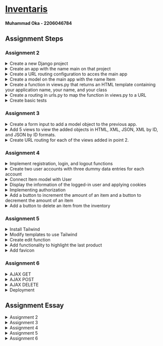 # [Inventaris](https://oka-inventaris.adaptable.app/)
#### Muhammad Oka - 2206046784

## Assignment Steps
### Assignment 2
<details>
<summary>Create a new Django project</summary>

1. Create new directory and initialize a virtual environment

    ```bash
    mkdir inventaris && cd inventaris
    python3 -m venv env
    ```
2. Activate the virtual environment

    ```bash
    source env/bin/activate
    ```

3. Create requirements.txt

    ```
    django
    gunicorn
    whitenoise
    psycopg2-binary
    requests
    urllib3
    ```

4. Install requirements

    ```bash
    pip install -r requirements.txt
    ```

5. Create new Django project
    
    ```bash
    django-admin startproject inventaris .
    ```

6. Set ```ALLOWED_HOST``` to any host in ```settings.py```

    ```python
    # inventaris/settings.py

    ALLOWED_HOSTS = ['*']
    ```
</details>

<details>
<summary>Create an app with the name main on that project</summary>

1. Create an app with the name ```main```

    ```bash
    python manage.py startapp main
    ```
2. Add ```main``` to ```INSTALLED_APPS``` in ```settings.py```

    ```python
    # inventaris/settings.py

    INSTALLED_APPS = [
        'main',
    ]
    ```

</details>

<details>
<summary>Create a URL routing configuration to acces the main app</summary>

1. Add URL routing to ```urls.py```

    ```python
    # inventaris/urls.py

    urlpatterns = [
        path('', include('main.urls')),
    ]

    ```
    
</details>

<details>
<summary>Create a model on the main app with the name Item</summary>

1. Create a model with name ```Item``` in ```models.py```

    ```python
    # main/views.py

    from django.db import models

    # Create your models here.
    class Item(models.Model):
        name = models.CharField(max_length=100)
        amount = models.IntegerField()
        description = models.TextField()
        category = models.CharField(max_length=100)
        price = models.IntegerField()
    ```
    
</details>

<details>
<summary>Create a function in views.py that returns an HTML template containing your application name, your name, and your class</summary>

1. Create the templates folder in ```main/```

    ```bash
    cd main
    mkdir templates
    ```
    
2. Create the HTML template file for the main app

    ```html
    <!-- main/templates/main.html -->
    <h1>Inventaris</h1>

    <h5>Name: </h5>
    <p>{{ name }}</p>
    <h5>Class: </h5>
    <p>{{ class }}</p>
    ```

3. Create the view function for the main app in ```views.py```

    ```python
    # main/views.py

    from django.shortcuts import render

    # Create your views here.
    def show_main(request):
        context = {
            'name': 'Muhammad Oka',
            'class': 'PBP KKI',
        }

        return render(request, 'main.html', context)
    ```

</details>

<details>
<summary>Create a routing in urls.py to map the function in views.py to a URL</summary>

1. Create the routing in ```urls.py```

    ```python
    # main/urls.py

    from django.urls import path
    from main.views import show_main

    app_name = 'main'
    urlpatterns = [
        path('', show_main, name='show_main'),
    ]
    ```
    
</details>

<details>
<summary>Create basic tests</summary>

1. Create new tests in ```tests.py```

    ```python
    # main/tests.py

    from django.test import TestCase, Client
    from django.http import HttpResponse

    # Create your tests here.
    class MainTest(TestCase):
        def test_main_exists(self):
            response: HttpResponse = Client().get('/')
            self.assertEquals(response.status_code, 200)
        
        def test_main_template_test(self):
            response: HttpResponse = Client().get('/')
            self.assertTemplateUsed(response, 'main.html')

        def test_main_information_test(self):
            response: HttpResponse = Client().get('/')
            self.assertContains(response, "Muhammad Oka")
            self.assertContains(response, "PBP KKI")
    ```
    
</details>

### Assignment 3
<details>
<summary>Create a form input to add a model object to the previous app.</summary>

1. Create ```forms.py``` in the main subdirectory

    ```python
    # main/forms.py

    from django.forms import ModelForm
    from main.models import Product

    class ProductForm(ModelForm):
        class Meta:
            model = Product
            fields = ['name', 'amount', 'description', 'category', 'price']
    ```
2. Create a base template

    ```html
    <!-- templates/base.html -->

    {% load static %}
    <!DOCTYPE html>
    <html lang="en">
        <head>
            <meta charset="UTF-8" />
            <meta
                name="viewport"
                content="width=device-width, initial-scale=1.0"
            />
            <link rel="preconnect" href="https://fonts.googleapis.com">
            <link rel="preconnect" href="https://fonts.gstatic.com" crossorigin>
            <link href="https://fonts.googleapis.com/css2?family=Roboto:wght@100;300;400;500;700;900&display=swap" rel="stylesheet">
            {% block meta %}
            {% endblock meta %}
        </head>

        <body style="display: flex; align-items: center; flex-direction: column; font-family: 'Roboto', sans-serif;">
            {% block content %}
            {% endblock content %}
        </body>
    </html>
    
    ```
3. Add root templates folder to ```settings.py```

    ```python
    # inventaris/settings.py

    # ...
    TEMPLATES = [
        {
            # ...
            'DIRS': [BASE_DIR / 'templates'],
            # ...
        },
    ]
    # ...
    ```

4. Create new template ```product_table.html```

    ```html
    <!-- main/templates/product_table.html -->
    
    {% block content %}
    <table style="text-align: center; border: 1px solid; border-collapse: collapse;">
        <tr>
            <th style="padding-top: 0.25em; padding-bottom: 0.25em; padding-left: 2em; padding-right: 2em; border: 1px solid; border-collapse: collapse;">Name</th>
            <th style="padding-top: 0.25em; padding-bottom: 0.25em; padding-left: 2em; padding-right: 2em; border: 1px solid; border-collapse: collapse;">Amount</th>
            <th style="padding-top: 0.25em; padding-bottom: 0.25em; padding-left: 2em; padding-right: 2em; border: 1px solid; border-collapse: collapse;">Description</th>
            <th style="padding-top: 0.25em; padding-bottom: 0.25em; padding-left: 2em; padding-right: 2em; border: 1px solid; border-collapse: collapse;">Category</th>
            <th style="padding-top: 0.25em; padding-bottom: 0.25em; padding-left: 2em; padding-right: 2em; border: 1px solid; border-collapse: collapse;">Price</th>
            <th style="padding-top: 0.25em; padding-bottom: 0.25em; padding-left: 2em; padding-right: 2em; border: 1px solid; border-collapse: collapse;">Date Added</th>
        </tr>

        {% comment %} Below is how to show the product data {% endcomment %}

        {% for product in products %}
            <tr>
                <td style="padding-top: 0.25em; padding-bottom: 0.25em; padding-left: 2em; padding-right: 2em; border: 1px solid; border-collapse: collapse;">{{product.name}}</td>
                <td style="padding-top: 0.25em; padding-bottom: 0.25em; padding-left: 2em; padding-right: 2em; border: 1px solid; border-collapse: collapse;">{{product.amount}}</td>
                <td style="padding-top: 0.25em; padding-bottom: 0.25em; padding-left: 2em; padding-right: 2em; border: 1px solid; border-collapse: collapse;">{{product.description}}</td>
                <td style="padding-top: 0.25em; padding-bottom: 0.25em; padding-left: 2em; padding-right: 2em; border: 1px solid; border-collapse: collapse;">{{product.category}}</td>
                <td style="padding-top: 0.25em; padding-bottom: 0.25em; padding-left: 2em; padding-right: 2em; border: 1px solid; border-collapse: collapse;">{{product.price}}</td>
                <td style="padding-top: 0.25em; padding-bottom: 0.25em; padding-left: 2em; padding-right: 2em; border: 1px solid; border-collapse: collapse;">{{product.date_added}}</td>
                <td style="padding-top: 0.25em; padding-bottom: 0.25em; padding-left: 1em; padding-right: 1em; border: 1px solid; border-collapse: collapse;">
                    <a href="/products/delete/{{product.id}}">
                        <button>X</button>
                    </a>
                </td>
            </tr>
        {% endfor %}
    </table>

    <h5>Total: {{product_count}} product{{plural}}</h5>
    {% endblock content %}
    ```

5. Update the ```main.html``` template
    ```html
    <!-- main/templates/main.html -->

    {% extends 'base.html' %}

    {% block content %}
    <h1 style="font-weight: 900; font-size: 3em;">INVENTARIS</h1>
    <div style="display: flex; gap: 1em;">
        <h3>Name: {{name}}</h3>
        <h3>Class: {{class}}</h3>
    </div>

    {% include 'product_table.html' %}

    <a href="{% url 'main:create_product' %}">
        <button>
            Add New Product
        </button>
    </a>
    {% endblock content %}
    
    ```

6. Create a new template ```create_product.html``` and make the form to POST data

    ```html
    <!-- main/templates/create_product.html -->

    {% extends 'base.html' %}

    {% block content %}
    <h1>Add New Product</h1>

    <form method="POST">
        {% csrf_token %}
        <table>
            {{ form.as_table }}
            <tr>
                <td></td>
                <td>
                    <input type="submit" value="Add Product"/>
                </td>
            </tr>
        </table>
    </form>
    {% endblock content %}
    ```

7. Create the view to create product

    ```python
    # main/views.py

    # ...
    def create_product(request):
        form = ProductForm(request.POST or None)

        if form.is_valid() and request.method == 'POST':
            form.save()
            return HttpResponseRedirect(reverse('main:show_main'))
        
        context = {'form': form}
        return render(request, 'create_product.html', context)
    # ...
    ```
    
8. Create the url routing to create product

    ```py
    # main/urls.py

    # ...
    urlpatterns = [
        # ...
        path('products/create/', create_product, name='create_product'),
        # ...
    ]
    # ...
    ```

</details>

<details>
<summary>Add 5 views to view the added objects in HTML, XML, JSON, XML by ID, and JSON by ID formats.</summary>

1. Create new template ```show_products.html``` to show the products in HTML.

    ```html
    <!-- main/templates/show_products.html -->
    
    {% extends 'base.html' %}

    {% block content %}
    <h1>Products List</h1>

    {% include 'product_table.html' %}
    {% endblock content %}
    ```

2. Add new views to ```views.py```

    ```python
    # main/views.py

    # ...
    def delete_product(request, id):
        try:
            product = Product.objects.get(pk=id)
            product.delete()
            return HttpResponseRedirect(reverse('main:show_main'))
        except Product.DoesNotExist:
            return HttpResponse(status=204)

    def show_products(request):
        products = Product.objects.all()
        product_count = products.count()

        context = {
            'products': products,
            'product_count': product_count,
            'plural': 's' if product_count != 1 else '',
        }

        return render(request, 'show_products.html', context)

    def show_xml(request):
        products = Product.objects.all()
        data = serializers.serialize('xml', products)

        return HttpResponse(data, content_type='application/xml')

    def show_json(request):
        products = Product.objects.all()
        data = serializers.serialize('json', products)

        return HttpResponse(data, content_type='application/json')

    def show_xml_by_id(request, id):
        product = Product.objects.filter(pk=id)
        data = serializers.serialize('xml', product)

        return HttpResponse(data, content_type='application/xml')

    def show_json_by_id(request, id):
        product = Product.objects.filter(pk=id)
        data = serializers.serialize('json', product)

        return HttpResponse(data, content_type='application/json')
    ```
    
</details>

<details>
<summary>Create URL routing for each of the views added in point 2.</summary>

1. Add new routings to ```urls.py```

    ```python
    # main/urls.py

    # ...
    urlpatterns = [
        path('', show_main, name='show_main'),
        path('products/', show_products, name='show_products'),
        path('products/create/', create_product, name='create_product'),
        path('products/delete/<int:id>/', delete_product, name='delete_product'),
        path('products/xml/', show_xml, name='show_xml'),
        path('products/xml/<int:id>/', show_xml_by_id, name='show_xml_by_id'),
        path('products/json/', show_json, name='show_json'),
        path('products/json/<int:id>/', show_json_by_id, name='show_json_by_id'),
    ]
    ```

</details>

### Assignment 4

<details>

<summary>Implement registration, login, and logout functions</summary>

1. Create the ```register.html``` template

    ```html
    <!-- main/templates/register.html -->

    {% extends 'base.html' %}

    {% block meta %}
        <title>Register</title>
    {% endblock meta %}

    {% block content %}  
    <h1>Register</h1>  

        <form method="POST" >  
            {% csrf_token %}  
            <table>  
                {{ form.as_table }}  
                <tr>  
                    <td></td>
                    <td><input type="submit" name="submit" value="Daftar"/></td>  
                </tr>  
            </table>  
        </form>

    {% if messages %}  
        <ul>   
            {% for message in messages %}  
                <li>{{ message }}</li>  
                {% endfor %}  
        </ul>   
    {% endif %}
    {% endblock content %}
    ```
2. Add new view for the register form

    ```py
    # main/views.py

    # ...
    def register(request):
        form = UserCreationForm()

        if request.method == "POST":
            form = UserCreationForm(request.POST)
            if form.is_valid():
                form.save()
                messages.success(request, 'Your account has been successfully created!')
                return redirect('main:login')
        context = {'form':form}
        return render(request, 'register.html', context)
    # ...
    ```

3. Create the ```login.html``` template

    ```html
    <!-- main/templates/login.html -->

    {% extends 'base.html' %}

    {% block meta %}
        <title>Login</title>
    {% endblock meta %}

    {% block content %}

    <h1 style="font-weight: 900; font-size: 3em;">INVENTARIS</h1>

    <form method="POST" action="">
        {% csrf_token %}
        <table>
            <tr>
                <td>Username: </td>
                <td><input type="text" name="username" placeholder="Username" class="form-control"></td>
            </tr>
                    
            <tr>
                <td>Password: </td>
                <td><input type="password" name="password" placeholder="Password" class="form-control"></td>
            </tr>

            <tr>
                <td></td>
                <td><input class="btn login_btn" type="submit" value="Login"></td>
            </tr>
        </table>
    </form>

    {% if messages %}
        <ul>
            {% for message in messages %}
                <li>{{ message }}</li>
            {% endfor %}
        </ul>
    {% endif %}     
        
    Don't have an account yet? <a href="{% url 'main:register' %}">Register Now</a>

    {% endblock content %}
    ```
4. Create a new view for the login form

    ```py
    # main/views.py

    # ...
    def login_user(request):
        if request.method == 'POST':
            username = request.POST.get('username')
            password = request.POST.get('password')
            user = authenticate(request, username=username, password=password)
            if user is not None:
                login(request, user)
                response = HttpResponseRedirect(reverse("main:show_main")) 
                response.set_cookie('last_login', str(datetime.datetime.now()))
                return response
            else:
                messages.info(request, 'Sorry, incorrect username or password. Please try again.')
        context = {}
        return render(request, 'login.html', context)
    # ...
    ```

5. Create the view to handle logging out

    ```py
    # main/views.py

    # ...
    def logout_user(request):
        logout(request)
        response = HttpResponseRedirect(reverse('main:login'))
        response.delete_cookie('last_login')
        return response
    # ...
    ```

6. Route the created views

    ```py
    # main/urls.py

    urlpatterns = [
        # ...
        path('register/', register, name='register'),
        path('login/', login_user, name='login'),
        path('logout/', logout_user, name='logout'),
        # ...
    ]
    ```

</details>

<details>

<summary>Create two user accounts with three dummy data entries for each account</summary>

### First user

![User1](https://cdn.discordapp.com/attachments/1057322303731548192/1156282140854603807/image.png?ex=65146729&is=651315a9&hm=11e75d2890d91dea2dca596b92351094b036b9db12d49fd932dfcb3d4e6f5782&)

### Second user

![User2](https://cdn.discordapp.com/attachments/1057322303731548192/1156282688626503690/image.png?ex=651467ab&is=6513162b&hm=f7913c63808a2791df28f49725ef2f0d85a3e24cf3b948a69f2083c0b5c71c83&)

</details>

<details>

<summary>Connect Item model with User</summary>

1. Add user field to model

    ```py
    # main/models.py

    class Product(models.Model):
        user = models.ForeignKey(User, on_delete=models.CASCADE)
        # ...
    ```
2. Modify the ```create_product``` view to add the user to the product entity

    ```py
    # main/views.py

    # ...
    def create_product(request):
        form = ProductForm(request.POST or None)

        if form.is_valid() and request.method == 'POST':
            product = form.save(commit=False)
            product.user = request.user
            product.save()
            return HttpResponseRedirect(reverse('main:show_main'))
        
        context = {'form': form}
        return render(request, 'create_product.html', context)
    # ...
    ```
3. Change the context of the ```show_main``` view to display the username

    ```py
    context = {
        'name': request.user.username,
        # ...
    }
    ```

</details>

<details>

<summary>Display the information of the logged-in user and applying cookies</summary>

1. Add a ```last_login``` cookie when user logs in

    ```py
    # main/views.py

    # ...
    def login_user(request):
        if request.method == 'POST':
            # ...
            if user is not None:
                login(request, user)
                response = HttpResponseRedirect(reverse("main:show_main")) 
                response.set_cookie('last_login', str(datetime.datetime.now()))
            # ...
    # ...
    ```

2. Add the ```last_login``` cookie to the ```show_main``` context

    ```py
    # main/views.py

    # ...
    context = {
        # ...
        'last_login': request.COOKIES['last_login'],
        # ...
    }
    # ...
    ```

3. Add the ```last_login``` to the HTML template

    ```html
    <!-- main/templates/main.html -->
    
    <!-- ... -->
    <h5>Last login session: {{ last_login }}</h5>
    <!-- ... -->
    ```

</details>

<details>

<summary>Implementing authorization</summary>

1. Add ```@login_required(login_url='/login')``` to views that needs a login

    ```py
    # main/views.py

    @login_required(login_url='/login')
        def show_main(request):

    @login_required(login_url='/login')
        def create_product(request):

    @login_required(login_url='/login')
        def delete_product(request, id):

    @login_required(login_url='/login')
        def show_products(request):

    @login_required(login_url='/login')
        def show_xml(request):

    @login_required(login_url='/login')
        def show_json(request):
    
    @login_required(login_url='/login')
        def show_xml_by_id(request, id):
    
    @login_required(login_url='/login')
        def show_json_by_id(request, id):
    
    ```

2. Add checks to make sure user is modifying and showing their own products

    ```py
    @login_required(login_url='/login')
    def delete_product(request, id):
        try:
            product = Product.objects.get(pk=id)
            if product.user.id != request.user.id:
                return HttpResponse(status=403)
            # ...
        # ...
    
    @login_required(login_url='/login')
    def show_products(request):
        products = Product.objects.filter(user=request.user)
        # ...
    
    @login_required(login_url='/login')
    def show_xml(request):
        products = Product.objects.filter(user=request.user)
        # ...
    
    @login_required(login_url='/login')
    def show_json(request):
        products = Product.objects.filter(user=request.user)
        # ...
    
    @login_required(login_url='/login')
    def show_xml_by_id(request, id):
        product = Product.objects.filter(pk=id)
        if product.first().user.id != request.user.id:
            return HttpResponse(status=403)
        # ...
    
    @login_required(login_url='/login')
    def show_json_by_id(request, id):
        product = Product.objects.filter(pk=id)
        if product.first().user.id != request.user.id:
                return HttpResponse(status=403)
        # ...
    ```

</details>

<details>

<summary>Add a button to increment the amount of an item and a button to decrement the amount of an item</summary>

1. Create the views to increment and decrement the amount of an item

    ```py
    # main/views.py

    # ...
    @login_required(login_url='/login')
    def increment_amount(request, id):
        product = Product.objects.get(pk=id)
        if request.user.id == product.user.id:
            product.amount += 1
            product.save()
            return HttpResponseRedirect(reverse('main:show_main'))
        else:
            return HttpResponse(status=403)

    @login_required(login_url='/login')
    def decrement_amount(request, id):
        product = Product.objects.get(pk=id)
        if request.user.id == product.user.id:
            if product.amount != 1:
                product.amount -= 1
                product.save()
            else:
                product.delete()
            return HttpResponseRedirect(reverse('main:show_main'))
        else:
            return HttpResponse(status=403)
    ```

2. Add the buttons to the HTML template

    ```html
    <!-- main/templates/product_table.html -->

    <!-- ... -->
    <td style="padding-top: 0.25em; padding-bottom: 0.25em; padding-left: 2em; padding-right: 2em; border: 1px solid; border-collapse: collapse;">
        <div style="display: flex; justify-content: center; gap: 10px;">
            <form method="post" action="/products/decrement/{{product.id}}/">
                {% csrf_token %}
                <button>-</button>
            </form>
            {{product.amount}}
            <form method="post" action="/products/increment/{{product.id}}/">
                {% csrf_token %}
                <button>+</button>
            </form>
        </div>
    </td>
    <!-- ... -->
    ```

3. Route the create views

    ```py
    # main/urls.py

    urlpatterns = [
        # ...
        path('products/increment/<int:id>/', increment_amount, name='increment_amount'),
        path('products/decrement/<int:id>/', decrement_amount, name='decrement_amount'),
        # ...
    ]
    
    ```

</details>

<details>

<summary>Add a button to delete an item from the inventory</summary>

1. Create the view to delete an item

    ```py
    # main/views.py
    
    # ...
    @login_required(login_url='/login')
    def delete_product(request, id):
        try:
            product = Product.objects.get(pk=id)
            if product.user.id != request.user.id:
                return HttpResponse(status=403)
            product.delete()
            return HttpResponseRedirect(reverse('main:show_main'))
        except Product.DoesNotExist:
            return HttpResponse(status=204)
    # ...
    ```

2. Add the delete button in the HTML template

    ```html
    <!-- main/templates/product_table.html -->
    <!-- ... -->
    <td style="padding-top: 0.25em; padding-bottom: 0.25em; padding-left: 1em; padding-right: 1em; border: 1px solid; border-collapse: collapse;">
        <form method="post" action="/products/delete/{{product.id}}/">
            {% csrf_token %}
            <button>X</button>
        </form>
    </td>
    <!-- ... -->
    ```

3. Route the created view

    ```py
    # main/urls.py

    urlpatterns = [
        # ...
        path('products/delete/<int:id>/', delete_product, name='delete_product'),
        # ...
    ]
    
    ```

</details>

### Assignment 5

<details>

<summary>Install Tailwind</summary>

1. Install django-tailwind package

    ```bash
    pip install django-tailwind
    ```

2. Add tailwind to INSTALLED_APPS

    ```py
    # inventaris/settings.py

    INSTALLED_APPS = [
        # ...
        'tailwind',
    ]
    ```

3. Initialize tailwind app

    ```bash
    python manage.py tailwind init
    ```

4. Add the created app to INSTALLED_APPS

    ```py
    # inventaris/settings.py

    INSTALLED_APPS = [
        # ...
        'tailwind',
        'theme',
    ]
    ```

5. Add new variables for tailwind in settings.py

    ```py
    # inventaris/settings.py

    TAILWIND_APP_NAME = 'theme'
    INTERNAL_IPS = [
        "127.0.0.1",
    ]
    
    ```

7. Install tailwind

    ```bash
    python manage.py tailwind install
    ```

8. Add tailwind to the base template

    ```html
    <!-- templates/base.html -->

    {% load static %}
    {% load static tailwind_tags %}
    <html>
        <head>
            <!-- ... -->
            {% tailwind_css %}
            <!-- ... -->
        </head>
        <!-- ... -->
    </html>

    ```

9. Start tailwind

    ```bash
    python manage.py tailwind start
    ```

</details>

<details>

<summary>Modify templates to use Tailwind</summary>

1. Create a new navbar

    ```html
    <!-- main/templates/navbar.html -->

    {% block content %}
    <div class="flex justify-between px-8 py-4 bg-cyan-500 rounded-b-[2rem]">
        <div class="flex items-center gap-4">
            <a href="/" class="text-4xl font-black">INVENTARIS</a>
            <a href="{% url 'main:create_product' %}" class="text-4xl hover:text-green-400 transition-colors">
                <svg xmlns="http://www.w3.org/2000/svg" width="30" height="30" fill="currentColor" class="bi bi-plus-circle" viewBox="0 0 16 16">
                    <path d="M8 15A7 7 0 1 1 8 1a7 7 0 0 1 0 14zm0 1A8 8 0 1 0 8 0a8 8 0 0 0 0 16z"/>
                    <path d="M8 4a.5.5 0 0 1 .5.5v3h3a.5.5 0 0 1 0 1h-3v3a.5.5 0 0 1-1 0v-3h-3a.5.5 0 0 1 0-1h3v-3A.5.5 0 0 1 8 4z"/>
                </svg>
            </a>
        </div>
        <div class="flex flex-col items-end text-right">
            <p class="text-2xl leading-snug">Welcome, <span class="font-bold">{{ user.username }}</span> (PBP KKI)</p>
            <p class="text-lg leading-snug">Last login: {{ last_login }}</p>
            <a href="{% url 'main:logout' %}" class=" hover:text-red-500 hover:font-semibold transition-all w-max leading-snug">Logout</a>
        </div>
    </div>
    {% endblock %}
    ```

2. Modify product_table template

    ```html
    <!-- main/templates/product_table.html -->
    
    {% block content %}
    <div class="flex flex-col justify-center items-center gap-6">
        <table>
            <tr class="bg-neutral-500 text-center">
                <th class="px-12 py-2 rounded-tl-xl">Name</th>
                <th class="px-12 py-2">Amount</th>
                <th class="px-12 py-2">Description</th>
                <th class="px-12 py-2">Category</th>
                <th class="px-12 py-2">Price</th>
                <th class="px-12 py-2">Date Added</th>
                <th class="rounded-tr-xl"></th>
            </tr>
            {% for product in products %}
            <tr class="{% if product == last_product %} bg-cyan-700 {% else %} bg-neutral-700 {% endif %} text-white text-center">
                <td class="px-12 py-2 {% if product == last_product %} rounded-bl-xl {% endif %}">{{product.name}}</td>
                <td class="px-12 py-2">
                    <div class="flex justify-center items-center gap-4">
                        <form method="post" action="/products/decrement/{{product.id}}/">
                            {% csrf_token %}
                            <button class="p-[2px] text-lg hover:text-green-400 transition-colors">-</button>
                        </form>
                        {{product.amount}}
                        <form method="post" action="/products/increment/{{product.id}}/">
                            {% csrf_token %}
                            <button class="p-[2px] text-lg hover:text-green-400 transition-colors">+</button>
                        </form>
                    </div>
                </td>
                <td class="px-12 py-2">{{product.description}}</td>
                <td class="px-12 py-2">{{product.category}}</td>
                <td class="px-12 py-2">{{product.price}}</td>
                <td class="px-12 py-2">{{product.date_added}}</td>
                <td class="px-12 py-2 {% if product == last_product %} rounded-br-xl {% endif %}">
                    <div class="flex gap-2">
                        <form method="post" action="/products/edit/{{product.id}}/" class="flex justify-center items-center">
                            {% csrf_token %}
                            <button class="hover:text-green-400 transition-colors">
                                <svg xmlns="http://www.w3.org/2000/svg" width="18" height="18" fill="currentColor" class="bi bi-pencil-square" viewBox="0 0 16 16">
                                    <path d="M15.502 1.94a.5.5 0 0 1 0 .706L14.459 3.69l-2-2L13.502.646a.5.5 0 0 1 .707 0l1.293 1.293zm-1.75 2.456-2-2L4.939 9.21a.5.5 0 0 0-.121.196l-.805 2.414a.25.25 0 0 0 .316.316l2.414-.805a.5.5 0 0 0 .196-.12l6.813-6.814z"/>
                                    <path fill-rule="evenodd" d="M1 13.5A1.5 1.5 0 0 0 2.5 15h11a1.5 1.5 0 0 0 1.5-1.5v-6a.5.5 0 0 0-1 0v6a.5.5 0 0 1-.5.5h-11a.5.5 0 0 1-.5-.5v-11a.5.5 0 0 1 .5-.5H9a.5.5 0 0 0 0-1H2.5A1.5 1.5 0 0 0 1 2.5v11z"/>
                                </svg>
                            </button>
                        </form>
                        <form method="post" action="/products/delete/{{product.id}}/" class="flex justify-center items-center">
                            {% csrf_token %}
                            <button class="hover:text-red-500 transition-colors">
                                <svg xmlns="http://www.w3.org/2000/svg" width="18" height="18" fill="currentColor" class="bi bi-trash3-fill" viewBox="0 0 16 16">
                                    <path d="M11 1.5v1h3.5a.5.5 0 0 1 0 1h-.538l-.853 10.66A2 2 0 0 1 11.115 16h-6.23a2 2 0 0 1-1.994-1.84L2.038 3.5H1.5a.5.5 0 0 1 0-1H5v-1A1.5 1.5 0 0 1 6.5 0h3A1.5 1.5 0 0 1 11 1.5Zm-5 0v1h4v-1a.5.5 0 0 0-.5-.5h-3a.5.5 0 0 0-.5.5ZM4.5 5.029l.5 8.5a.5.5 0 1 0 .998-.06l-.5-8.5a.5.5 0 1 0-.998.06Zm6.53-.528a.5.5 0 0 0-.528.47l-.5 8.5a.5.5 0 0 0 .998.058l.5-8.5a.5.5 0 0 0-.47-.528ZM8 4.5a.5.5 0 0 0-.5.5v8.5a.5.5 0 0 0 1 0V5a.5.5 0 0 0-.5-.5Z"/>
                                </svg>
                            </button>
                        </form>
                    </div>
                </td>
            </tr>
            {% endfor %}
        </table>
        <p>Total products: {{product_count}} product{{plural}}</p>
    </div>
    {% endblock content %}
    ```

3. Modify the login template

    ```html
    <!-- main/templates/login.html -->
    
    {% extends 'base.html' %}

    {% block content %}
    <div class="h-screen grid grid-cols-2 justify-center items-center">
        <div class="min-h-screen flex justify-end items-center p-8 bg-cyan-500 rounded-r-[2rem]">
            <h1 class="font-black text-white text-5xl">INVENTARIS</h1>
        </div>
        <div class="min-h-screen flex justify-center items-start flex-col p-8 gap-8">
            <form method="POST" action="/login/">
                {% csrf_token %}
                <div class="flex flex-col gap-4 items-center">
                    <div class="grid grid-row-2 gap-4">
                        <div class="flex justify-center items-center gap-4">
                            <label for="username" class="text-xl">Username:</label>
                            <input type="text" name="username" placeholder="Username" required class="form-control text-black appearance-none outline-none border-none rounded focus:shadow-none focus:border-none focus:ring-0 hover:outline-cyan-500 hover:outline-2 focus:outline-cyan-500 focus:outline-2 transition-[outline]">
                        </div>
                        <div class="flex justify-center items-center gap-4">
                            <label for="password" class="text-xl">Password:</label>
                            <input type="password" name="password" placeholder="Password" required class="form-control text-black appearance-none outline-none border-none rounded focus:shadow-none focus:border-none focus:ring-0 hover:outline-cyan-500 hover:outline-2 focus:outline-cyan-500 focus:outline-2 transition-[outline]">
                        </div>
                    </div>
                    <input class="border-2 border-cyan-500 bg-cyan-800 hover:bg-cyan-500 text-white px-3 py-1 rounded hover:cursor-pointer transition-colors" type="submit" value="Login">
                </div>
            </form>
        
            {% if messages %}
                <ul>
                    {% for message in messages %}
                        {% if message.tags == 'success' %}
                            <li class="text-green-500 font-semibold text-lg">{{ message }}</li>
                        {% else %}
                            <li class="text-red-500 font-semibold text-lg">{{ message }}</li>
                        {% endif %}
                    {% endfor %}
                </ul>
            {% endif %}     
                
            <p class="text-lg">Don't have an account yet? <a href="{% url 'main:register' %}" class="hover:text-cyan-500 transition-colors">Register Now</a></p>
        </div>
    </div>
    {% endblock content %}
    ```

4. Modify the register template

    ```html
    <!-- main/templates/register.html -->
    
    {% extends 'base.html' %}

    {% block content %}  
    <div class="h-screen grid grid-cols-2 justify-center items-center">
        <div class="min-h-screen flex justify-end items-center p-8 gap-4 bg-cyan-500 rounded-r-[2rem]">
            <a href="/">
                <svg xmlns="http://www.w3.org/2000/svg" width="38" height="38" fill="currentColor" class="bi bi-chevron-left" viewBox="0 0 16 16">
                    <path fill-rule="evenodd" d="M11.354 1.646a.5.5 0 0 1 0 .708L5.707 8l5.647 5.646a.5.5 0 0 1-.708.708l-6-6a.5.5 0 0 1 0-.708l6-6a.5.5 0 0 1 .708 0z"/>
                </svg>
            </a>
            <h1 class="font-black text-white text-5xl">INVENTARIS</h1>
        </div>
        <div class="min-h-screen flex justify-center items-start flex-col p-8 gap-8">
            <p class="text-2xl font-semibold">Register New User</p>
            <form method="POST" action="/register/">
                {% csrf_token %}
                <div class="flex flex-col gap-4">
                    <div class="grid grid-row-2 gap-4">
                        <div class="flex justify-between items-center gap-4">
                            <label for="username" class="text-xl">Username:</label>
                            <input type="text" name="username" placeholder="Username" maxlength="150" autocapitalize="none" required class="form-control text-black appearance-none outline-none border-none rounded focus:shadow-none focus:border-none focus:ring-0 hover:outline-cyan-500 hover:outline-2 focus:outline-cyan-500 focus:outline-2 transition-[outline]">
                        </div>
                        <div class="flex justify-between items-center gap-4">
                            <label for="password" class="text-xl">Password:</label>
                            <input type="password" name="password1" placeholder="Password" required class="form-control text-black appearance-none outline-none border-none rounded focus:shadow-none focus:border-none focus:ring-0 hover:outline-cyan-500 hover:outline-2 focus:outline-cyan-500 focus:outline-2 transition-[outline]">
                        </div>
                        <div class="flex justify-between items-center gap-4">
                            <label for="password" class="text-xl">Password Confirmation:</label>
                            <input type="password" name="password2" placeholder="Password Confirmation" required class="form-control text-black appearance-none outline-none border-none rounded focus:shadow-none focus:border-none focus:ring-0 hover:outline-cyan-500 hover:outline-2 focus:outline-cyan-500 focus:outline-2 transition-[outline]">
                        </div>
                    </div>
                    <input class="border-2 border-cyan-500 bg-cyan-800 hover:bg-cyan-500 text-white px-3 py-1 rounded hover:cursor-pointer transition-colors" type="submit" value="Register">
                </div>
            </form>
        
            {% if messages %}
                <ul>
                    {% for message in messages %}
                        <li class="text-red-500 font-semibold text-lg">{{ message }}</li>
                    {% endfor %}
                </ul>
            {% endif %}     
            {% if form.errors.username %}
                <ul>
                    <li class="text-red-500 font-semibold text-lg">{{ form.errors.username }}</li>
                </ul>
            {% endif %}        
            {% if form.errors.password1 %}
                <ul>
                    <li class="text-red-500 font-semibold text-lg">{{ form.errors.password1 }}</li>
                </ul>
            {% endif %}        
            {% if form.errors.password2 %}
                <ul>
                    <li class="text-red-500 font-semibold text-lg">{{ form.errors.password2 }}</li>
                </ul>
            {% endif %}        
        </div>
    </div>
    {% endblock content %}
    ```

5. Modify the create_product template

    ```html
    <!-- main/templates/create_product.html -->
    
    {% extends 'base.html' %} 

    {% block content %}
    {% include 'navbar.html' %}
    <div class="flex flex-col justify-center items-center gap-8 p-8">
        <h1 class="text-2xl font-semibold">Create New Product</h1>
        <form method="POST" class="w-max flex flex-col gap-8">
            {% csrf_token %}
            <div class="grid grid-cols-4 gap-4 items-center">
                <label for="id_name" class="col-span-1">Name:</label>
                <input type="text" name="name" maxlength="100" required id="id_name" class="form-control text-black appearance-none outline-none border-none rounded focus:shadow-none focus:border-none focus:ring-0 hover:outline-cyan-500 hover:outline-2 focus:outline-cyan-500 focus:outline-2 transition-[outline] col-span-3">
                <label for="id_amount" class="col-span-1">Amount:</label>
                <input type="text" name="amount" required id="id_amount" class="form-control text-black appearance-none outline-none border-none rounded focus:shadow-none focus:border-none focus:ring-0 hover:outline-cyan-500 hover:outline-2 focus:outline-cyan-500 focus:outline-2 transition-[outline] col-span-3">
                <label for="id_description" class="col-span-1">Description:</label>
                <textarea name="description" cols="40" rows="10" required id="id_description" class="form-control text-black appearance-none outline-none border-none rounded focus:shadow-none focus:border-none focus:ring-0 hover:outline-cyan-500 hover:outline-2 focus:outline-cyan-500 focus:outline-2 transition-[outline] col-span-3"></textarea>
                <label for="id_category" class="col-span-1">Category:</label>
                <input type="text" name="category" maxlength="100" required id="id_category" class="form-control text-black appearance-none outline-none border-none rounded focus:shadow-none focus:border-none focus:ring-0 hover:outline-cyan-500 hover:outline-2 focus:outline-cyan-500 focus:outline-2 transition-[outline] col-span-3">
                <label for="id_price" class="col-span-1">Price:</label>
                <input type="text" name="price" required id="id_price" class="form-control text-black appearance-none outline-none border-none rounded focus:shadow-none focus:border-none focus:ring-0 hover:outline-cyan-500 hover:outline-2 focus:outline-cyan-500 focus:outline-2 transition-[outline] col-span-3">
            </div>
            <input class="border-2 border-cyan-500 bg-cyan-800 hover:bg-cyan-500 text-white px-3 py-1 rounded hover:cursor-pointer transition-colors" type="submit" value="Create">
        </form>
    </div>
    {% endblock content %}
    ```

6. Add the navbar to the main template

    ```html
    <!-- main/templates/main.html -->
    
    {% extends 'base.html' %}

    {% block content %}
    {% include 'navbar.html' %}
    <div class="flex justify-center p-8">
        {% include 'product_table.html' %}
    </div>
    {% endblock content %}
    ```

</details>

<details>

<summary>Create edit function</summary>

1. Create the view to edit products

    ```py
    # main/views.py

    # ...
    @login_required(login_url='/login')
    def edit_product(request, id):
        # Get product by ID
        product = Product.objects.get(pk=id)
        if request.user.id == product.user.id:
            # Set product as instance of form
            form = ProductForm(request.POST or None, instance=product)

            if form.is_valid() and request.method == "POST":
                # Save the form and return to home page
                form.save()
                return HttpResponseRedirect(reverse('main:show_main'))
        else:
            return HttpResponse(status=403)

        context = {'form': form}
        return render(request, "edit_product.html", context)
    # ...
    ```

2. Create a template for the view

    ```html
    <!-- main/templates/edit_product.html -->
    
    {% extends 'base.html' %} 

    {% block content %}
    {% include 'navbar.html' %}
    <div class="flex flex-col justify-center items-center gap-8 p-8">
        <h1 class="text-2xl font-semibold">Edit Product</h1>
        <form method="POST" class="w-max flex flex-col gap-8">
            {% csrf_token %}
            <div class="grid grid-cols-4 gap-4 items-center">
                <label for="id_name" class="col-span-1">Name:</label>
                <input type="text" name="name" maxlength="100" required id="id_name" class="form-control text-black appearance-none outline-none border-none rounded focus:shadow-none focus:border-none focus:ring-0 hover:outline-cyan-500 hover:outline-2 focus:outline-cyan-500 focus:outline-2 transition-[outline] col-span-3" value="{{form.instance.name}}"></input>
                <label for="id_amount" class="col-span-1">Amount:</label>
                <input type="text" name="amount" required id="id_amount" class="form-control text-black appearance-none outline-none border-none rounded focus:shadow-none focus:border-none focus:ring-0 hover:outline-cyan-500 hover:outline-2 focus:outline-cyan-500 focus:outline-2 transition-[outline] col-span-3"  value="{{form.instance.amount}}">
                <label for="id_description" class="col-span-1">Description:</label>
                <textarea name="description" cols="40" rows="10" required id="id_description" class="form-control text-black appearance-none outline-none border-none rounded focus:shadow-none focus:border-none focus:ring-0 hover:outline-cyan-500 hover:outline-2 focus:outline-cyan-500 focus:outline-2 transition-[outline] col-span-3">{{form.instance.description}}</textarea>
                <label for="id_category" class="col-span-1">Category:</label>
                <input type="text" name="category" maxlength="100" required id="id_category" class="form-control text-black appearance-none outline-none border-none rounded focus:shadow-none focus:border-none focus:ring-0 hover:outline-cyan-500 hover:outline-2 focus:outline-cyan-500 focus:outline-2 transition-[outline] col-span-3" value="{{form.instance.category}}">
                <label for="id_price" class="col-span-1">Price:</label>
                <input type="text" name="price" required id="id_price" class="form-control text-black appearance-none outline-none border-none rounded focus:shadow-none focus:border-none focus:ring-0 hover:outline-cyan-500 hover:outline-2 focus:outline-cyan-500 focus:outline-2 transition-[outline] col-span-3" value="{{form.instance.price}}">
            </div>
            <input class="border-2 border-cyan-500 bg-cyan-800 hover:bg-cyan-500 text-white px-3 py-1 rounded hover:cursor-pointer transition-colors" type="submit" value="Edit">
        </form>
    </div>
    {% endblock content %}
    ```

3. Add routings for the edit_product view

    ```py
    # main/urls.py

    urlpatterns = [
        # ...
        path('products/edit/<int:id>/', edit_product, name='edit_product'),
        # ...
    ]
    ```

4. Add the edit button on the product_table template

    ```html
    <!-- main/templates/product_table.html -->

    <form method="post" action="/products/edit/{{product.id}}/" class="flex justify-center items-center">
        {% csrf_token %}
        <button class="hover:text-green-400 transition-colors">
            <svg xmlns="http://www.w3.org/2000/svg" width="18" height="18" fill="currentColor" class="bi bi-pencil-square" viewBox="0 0 16 16">
                <path d="M15.502 1.94a.5.5 0 0 1 0 .706L14.459 3.69l-2-2L13.502.646a.5.5 0 0 1 .707 0l1.293 1.293zm-1.75 2.456-2-2L4.939 9.21a.5.5 0 0 0-.121.196l-.805 2.414a.25.25 0 0 0 .316.316l2.414-.805a.5.5 0 0 0 .196-.12l6.813-6.814z"/>
                <path fill-rule="evenodd" d="M1 13.5A1.5 1.5 0 0 0 2.5 15h11a1.5 1.5 0 0 0 1.5-1.5v-6a.5.5 0 0 0-1 0v6a.5.5 0 0 1-.5.5h-11a.5.5 0 0 1-.5-.5v-11a.5.5 0 0 1 .5-.5H9a.5.5 0 0 0 0-1H2.5A1.5 1.5 0 0 0 1 2.5v11z"/>
            </svg>
        </button>
    </form>
    ```

</details>

<details>

<summary>Add functionality to highlight the last product</summary>

1. Add last_product context to show_main view

    ```py
    # main/views.py

    # ...
    @login_required(login_url='/login')
    def show_main(request):
        # ...
        context = {
            # ...
            'last_product': products.last(),
            # ...
        }
    # ...
    ```

2. Add if condition on the class of the table row

    ```html
    <!-- main/templates/product_table.html -->
    
    <!-- ... -->
    {% for product in products %}
        <tr class="border border-neutral-300 {% if product == last_product %} bg-cyan-700 {% else %} bg-neutral-700 {% endif %} text-white text-center">
            <!-- ... -->
        <!-- ... -->
    <!-- ... -->
    ```

</details>

<details>

<summary>Add favicon</summary>

1. Create a folder in root with name static

    ```bash
    mkdir static
    ```

2. Put favicon.ico to the static folder

3. Initialize static folder in settings.py

    ```py
    # inventaris/settings.py
    
    # ...
    STATIC_URL = 'static/'
    STATICFILES_DIRS = [BASE_DIR / "static"]
    # ...
    ```

4. Add the favicon on the base template

    ```html
    <!-- templates/base.html -->

    <!DOCTYPE html>
    <html lang="en">
        <head>
            <!-- ... -->
            <link rel="shortcut icon" href="{% static 'favicon.ico' %}"/>
            <!-- ... -->
        </head>
        <!-- ... -->
    </html>
    
    ```
</details>

### Assignment 6

<details>

<summary>AJAX GET</summary>

1. Create script on the main.html file to get products asynchronously

    ```js
    async function fetchProducts() {
        document.getElementById("product_table").innerHTML = ""

        const response = await fetch(
            "{% url 'main:show_json' %}"
        ).then((res) => res.json())

        let table = `<tr class="bg-neutral-500 text-center">
            <th class="px-12 py-2 rounded-tl-xl">Name</th>
            <th class="px-12 py-2">Amount</th>
            <th class="px-12 py-2">Description</th>
            <th class="px-12 py-2">Category</th>
            <th class="px-12 py-2">Price</th>
            <th class="px-12 py-2">Date Added</th>
            <th class="rounded-tr-xl"></th>
        </tr>
        `
        response.forEach((product, idx) => {
            table += `\n
            <tr class="${(idx === response.length - 1) ? "bg-cyan-700" : "bg-neutral-700"} text-white text-center">
            <td class="px-12 py-2 ${(idx === response.length - 1) ? "rounded-bl-xl" : ""}">${product.fields.name}</td>
            <td class="px-12 py-2">
                <div class="flex justify-between items-center gap-4">
                    <form onsubmit="return false;">
                        <input hidden value="${product.pk}" name="id"></input>
                        <button class="p-[2px] text-lg hover:text-green-400 transition-colors decrement_button">-</button>
                    </form>
                    ${product.fields.amount}
                    <form onsubmit="return false;">
                        <input hidden value="${product.pk}" name="id"></input>
                        <button class="p-[2px] text-lg hover:text-green-400 transition-colors increment_button">+</button>
                    </form>
                </div>
            </td>
            <td class="px-12 py-2">${product.fields.description}</td>
            <td class="px-12 py-2">${product.fields.category}</td>
            <td class="px-12 py-2">${product.fields.price}</td>
            <td class="px-12 py-2">${product.fields.date_added}</td>
            <td class="px-12 py-2 ${(idx === response.length - 1) ? "rounded-br-xl" : ""}">
                <div class="flex gap-2">
                    <form method="post" action="/products/edit/${product.pk}/" class="flex justify-center items-center">
                        {% csrf_token %}
                        <button class="hover:text-green-400 transition-colors">
                            <svg xmlns="http://www.w3.org/2000/svg" width="18" height="18" fill="currentColor" class="bi bi-pencil-square" viewBox="0 0 16 16">
                                <path d="M15.502 1.94a.5.5 0 0 1 0 .706L14.459 3.69l-2-2L13.502.646a.5.5 0 0 1 .707 0l1.293 1.293zm-1.75 2.456-2-2L4.939 9.21a.5.5 0 0 0-.121.196l-.805 2.414a.25.25 0 0 0 .316.316l2.414-.805a.5.5 0 0 0 .196-.12l6.813-6.814z"/>
                                <path fill-rule="evenodd" d="M1 13.5A1.5 1.5 0 0 0 2.5 15h11a1.5 1.5 0 0 0 1.5-1.5v-6a.5.5 0 0 0-1 0v6a.5.5 0 0 1-.5.5h-11a.5.5 0 0 1-.5-.5v-11a.5.5 0 0 1 .5-.5H9a.5.5 0 0 0 0-1H2.5A1.5 1.5 0 0 0 1 2.5v11z"/>
                            </svg>
                        </button>
                    </form>
                    <form class="flex justify-center items-center delete_form" onsubmit='return false;'>
                        <input hidden value="${product.pk}" name="id"></input>
                        <button class="hover:text-red-500 transition-colors delete_button" onsubmit='return false;'>
                            <svg xmlns="http://www.w3.org/2000/svg" width="18" height="18" fill="currentColor" class="bi bi-trash3-fill" viewBox="0 0 16 16">
                                <path d="M11 1.5v1h3.5a.5.5 0 0 1 0 1h-.538l-.853 10.66A2 2 0 0 1 11.115 16h-6.23a2 2 0 0 1-1.994-1.84L2.038 3.5H1.5a.5.5 0 0 1 0-1H5v-1A1.5 1.5 0 0 1 6.5 0h3A1.5 1.5 0 0 1 11 1.5Zm-5 0v1h4v-1a.5.5 0 0 0-.5-.5h-3a.5.5 0 0 0-.5.5ZM4.5 5.029l.5 8.5a.5.5 0 1 0 .998-.06l-.5-8.5a.5.5 0 1 0-.998.06Zm6.53-.528a.5.5 0 0 0-.528.47l-.5 8.5a.5.5 0 0 0 .998.058l.5-8.5a.5.5 0 0 0-.47-.528ZM8 4.5a.5.5 0 0 0-.5.5v8.5a.5.5 0 0 0 1 0V5a.5.5 0 0 0-.5-.5Z"/>
                            </svg>
                        </button>
                    </form>
                </div>
            </td>
        </tr>
            `
        })

        document.getElementById("product_table").innerHTML = table

        document.getElementById("total_product").innerHTML = `Total products: ${response.length} product${response.length > 1 ? "s" : ""}`

        let delete_button = document.getElementsByClassName("delete_button")
        for (var i = 0; i < delete_button.length; i++) {
            delete_button[i].addEventListener('click', () => {
                deleteProduct(event.currentTarget)
            })
        }

        let increment_button = document.getElementsByClassName("increment_button")
        for (var i = 0; i < increment_button.length; i++) {
            increment_button[i].addEventListener('click', () => {
                incrementProduct(event.currentTarget)
            })
        }

        let decrement_button = document.getElementsByClassName("decrement_button")
        for (var i = 0; i < decrement_button.length; i++) {
            decrement_button[i].addEventListener('click', () => {
                decrementProduct(event.currentTarget)
            })
        }
    }

    fetchProducts()
    ```

2. Modify table on main.html

    ```html
    <!-- main/templates/main.html -->

    <div class="flex justify-center p-8">
        <div class="flex flex-col justify-center items-center gap-6">
            <table id="product_table"></table>
            <p id="total_product">Total products: ${response.length} product{{plural}}</p>
        </div>
    </div>
    ```

</details>

<details>

<summary>AJAX POST</summary>

1. Create a new create_product view for AJAX

    ```py
    @csrf_exempt
    @login_required(login_url='/login')
    def create_product_ajax(request):
        if request.method == 'POST':
            name = request.POST.get("name")
            price = request.POST.get("price")
            description = request.POST.get("description")
            amount = request.POST.get("amount")
            category = request.POST.get("category")
            user = request.user

            new_product = Product(user=user, name=name, amount=amount, description=description, category=category, price=price)
            new_product.save()

            return HttpResponse(b"OK", status=201)

        return HttpResponse(status=405)
    ```

2. Route view to url

    ```py
    path('products/create-ajax/', create_product_ajax, name='create_product_ajax'),
    ```

3. Create modal in main.html

    ```html
    <div id="add_product_modal" tabindex="-1" aria-hidden="true" class="fixed top-0 left-0 right-0 z-50 hidden w-full p-4 overflow-x-hidden overflow-y-auto h-[calc(100%-1rem)] max-h-full">
        <div class="bg-neutral-800 p-8 flex flex-col gap-8 rounded-xl">
            <div class="flex justify-center items-center gap-2">
                <h1 class="text-3xl font-semibold">Create New Product</h1>
            </div>
            <form class="w-max flex flex-col gap-8" id="product_form" onsubmit="return false;">
                {% csrf_token %}
                <div class="grid grid-cols-4 gap-4 items-center">
                    <label for="id_name" class="col-span-1">Name:</label>
                    <input type="text" name="name" maxlength="100" required id="id_name" class="form-control text-black appearance-none outline-none border-none rounded focus:shadow-none focus:border-none focus:ring-0 hover:outline-cyan-500 hover:outline-2 focus:outline-cyan-500 focus:outline-2 transition-[outline] col-span-3">
                    
                    <label for="id_amount" class="col-span-1">Amount:</label>
                    <input type="text" name="amount" required id="id_amount" class="form-control text-black appearance-none outline-none border-none rounded focus:shadow-none focus:border-none focus:ring-0 hover:outline-cyan-500 hover:outline-2 focus:outline-cyan-500 focus:outline-2 transition-[outline] col-span-3">
                    
                    <label for="id_description" class="col-span-1">Description:</label>
                    <textarea name="description" cols="40" rows="10" required id="id_description" class="form-control text-black appearance-none outline-none border-none rounded focus:shadow-none focus:border-none focus:ring-0 hover:outline-cyan-500 hover:outline-2 focus:outline-cyan-500 focus:outline-2 transition-[outline] col-span-3"></textarea>
                    
                    <label for="id_category" class="col-span-1">Category:</label>
                    <input type="text" name="category" maxlength="100" required id="id_category" class="form-control text-black appearance-none outline-none border-none rounded focus:shadow-none focus:border-none focus:ring-0 hover:outline-cyan-500 hover:outline-2 focus:outline-cyan-500 focus:outline-2 transition-[outline] col-span-3">
                    
                    <label for="id_price" class="col-span-1">Price:</label>
                    <input type="text" name="price" required id="id_price" class="form-control text-black appearance-none outline-none border-none rounded focus:shadow-none focus:border-none focus:ring-0 hover:outline-cyan-500 hover:outline-2 focus:outline-cyan-500 focus:outline-2 transition-[outline] col-span-3">
                </div>
                <input class="border-2 border-cyan-500 bg-cyan-800 hover:bg-cyan-500 text-white px-3 py-1 rounded hover:cursor-pointer transition-colors" type="submit" value="Create" id="create_button" data-modal-hide="add_product_modal">
            </form>
        </div>
    </div>
    ```

4. Add script to add product asynchronously

    ```js
    function createProduct() {
        fetch("{% url 'main:create_product_ajax' %}", {
            method: "POST",
            body: new FormData(document.querySelector('#product_form'))
        }).then(fetchProducts)

        document.getElementById("product_form").reset()
        return false
    }
    
    document.getElementById("create_button").onclick = createProduct
    ```

</details>

<details>

<summary>AJAX DELETE</summary>

1. Create script to delete asynchronously

    ```js
    function deleteProduct(button) {
        fetch("{% url 'main:delete_product_ajax' %}", {
            method: "POST",
            body: new FormData(button.closest('form'))
        }).then(fetchProducts)

        document.getElementById("product_form").reset()
        return false
    }
    ```

2. Create view and url for AJAX

    ```py
    @csrf_exempt
    @login_required(login_url='/login')
    def delete_product_ajax(request):
        if request.method == "POST":
            try:
                product = Product.objects.get(pk=request.POST.get("id"))

                if product.user.id != request.user.id:
                    return HttpResponse(status=403)
                product.delete()
                return HttpResponse(b"OK", status=201)
            except Product.DoesNotExist:
                return HttpResponse(status=204)
    ```

    ```py
    path('products/delete-ajax', delete_product_ajax, name='delete_product_ajax'),
    ```

</details>

<details>

<summary>Deployment</summary>

1. Create new Dockerfile

    ```
    FROM python:3.11-bookworm

    WORKDIR /app

    ENV PYTHONUNBUFFERED=1 \
        PYTHONPATH=/app \
        DJANGO_SETTINGS_MODULE=inventaris.settings \
        PORT=8000 \
        WEB_CONCURRENCY=2

    RUN apt-get update --yes --quiet \
        && apt-get install --yes --quiet --no-install-recommends \
        && apt-get install nodejs -y \
        && apt install npm -y --fix-missing

    RUN addgroup --system django \
        && adduser --system --ingroup django django

    COPY ./requirements.txt /requirements.txt
    RUN pip install -r /requirements.txt

    COPY . .

    RUN python manage.py tailwind install
    RUN python manage.py tailwind build
    RUN python manage.py collectstatic --noinput --clear

    RUN chown -R django:django /app
    USER django

    # Uncomment below for development
    # RUN python manage.py migrate 

    # CMD gunicorn inventaris.wsgi:application --bind 0.0.0.0:5000
    ```

2. Create Procfile

    ```
    release: django-admin migrate --noinput
    web: gunicorn inventaris.wsgi:application
    ```

3. Create Github Actions workflow

    ```
    name: Deploy

    on:
    push:
        branches:
        - main
        - master

    jobs:
    Deployment:
        if: github.ref == 'refs/heads/main'
        runs-on: ubuntu-latest
        steps:
        - name: Cloning repo
        uses: actions/checkout@v4
        with:
            fetch-depth: 0

        - name: Push to Dokku server
        uses: dokku/github-action@master
        with:
            branch: 'main'
            git_remote_url: ssh://dokku@${{ secrets.DOKKU_SERVER_IP }}/${{ secrets.DOKKU_APP_NAME }}
            ssh_private_key: ${{ secrets.DOKKU_SSH_PRIVATE_KEY }}
    ```

</details>

## Assignment Essay

<details>

<summary>Assignment 2</summary>

## Django Web App Diagram
![Django Diagram](https://cdn.discordapp.com/attachments/1057322303731548192/1150633658449924136/django.png)

When the user is accessing a Django-based website, the ```urls.py``` will try to recognize which section of the website the user is trying to access. For example, if the user is accessing ```localhost:8000/login```, then ```urls.py``` will try to find if there is a routing for ```login/```.


If there is a ```login/``` in ```urls.py```, then it will access the views associated to the url in the ```views.py``` file.

The ```views.py``` file will return the HTML template and will be rendered to the user.

The ```views.py``` could communicate with ```models.py``` if data is needed.

And ```models.py``` will comunicate with the Database to get and post the data.

## The Purpose of Virtual Environment

The purpose of virtual environments are to help isolate the Python version and the packages used in different projects. It is possible to create a Django project without one, but it would be easier and more 'correct' to use a virtual environment. The reason why virtual environment is used so that packages between projects are not conflicting. You could have the case where one project have a lower version of a package than the other project. On that case, using a virtual environment will make it easier to manage Python and package version between different projects.

## MVC, MVT, MVVM

**MVC** stands for **Model-View-Controller**. The model stores data and the application logic. The view display the data, and the Controller acts as the middle-man between the model and the view.

**MVT** stands for **Model-View-Template**. The model and View are the same with MVC. But the big difference between MVT and MVC is, MVT use a template to define the user interface.

**MVVM** stands for **Model-View-ViewModel**. The model and view are the same as the other two. The ViewModel acts as a 'converter' to convert the models to a view that can be rendered to the user.

</details>

<details>

<summary>Assignment 3</summary>

## POST vs GET

Forms using the POST method is intended to send the data from the form to the server. Forms using the GET method is inteded to get data from the server and not change anything on the server.

## HTML, JSON, XML

HTML is used to describe how a data is displayed. JSON and XML are used as a way to store data. The difference between JSON and XML is, JSON uses key-value pairs, whereas XML uses a tree.

## Why is JSON commonly used in Web Development

JSON is more common because it's more human-readable and more simple than XML. JSON is also easier to parse for programming languages. It can be converted into a dictionary in Python and object in JS.

## Check API Endpoint with Postman

### GET /products
![GET /products](https://cdn.discordapp.com/attachments/1057322303731548192/1152510286750830622/image.png)

### GET /products/xml
![GET /products/xml](https://cdn.discordapp.com/attachments/1057322303731548192/1152510344372178944/image.png)

### GET /products/xml/5
![GET /products/xml/5](https://cdn.discordapp.com/attachments/1057322303731548192/1152510476538888323/image.png)

### GET /products/json
![GET /products/json](https://cdn.discordapp.com/attachments/1057322303731548192/1152510409253867520/image.png)

### GET /products/json/5
![GET /products/json/5](https://cdn.discordapp.com/attachments/1057322303731548192/1152510530016268318/image.png)

</details>

<details>

<summary>Assignment 4</summary>

## UserCreationForm

```UserCreationForm``` is one of the built-in forms in Django that aids in creating users. It has many features, including password strength, password confirmation, checking if password is similiar to the username, and other.

The main advantage of ```UserCreationForm``` is it is plug and play, you just import the form and you can use them immediately. And one other advantage is you don't need to implement the security features. But one of the disadvantages are the form itself is not very customizable.

## Authentication vs Authorization

Authentication is an act of proving if someone is who they are. Authorization is an act of proving if someone has access to something. Both is needed in an application. Because if we don't have authentication, our authorization is useless because anyone can be any user. If we don't have authorization, someone can access something that they should not have access to.
## Cookies

Cookies are datas that is generated by a website that is stored in the client's browser. Cookies are most commonly used to identify a user. Django uses a session id to identify a user that is accessing the website.

Cookies itself is secure. But if not used correctly, it can pose security issues. Actors could impersonate a user or collect sensitive data from the user.
</details>

<details>

<summary>Assignment 5</summary>

### CSS Element Selector

The ```.``` selector is used for selecting classes. The ```#``` selector is used to select id. You can also select any HTML tags (e.g. ```p``` or ```h1```). You can group elements that needs the same CSS (e.g. ```p, h1, h2```). You can select all elements using the ```*``` selector.

### HTML5 Tags

1. ```<audio>```: To embed an audio file
2. ```<nav>```: Represents a navigation bar/links
3. ```<main>```: Represents the main or dominant section of a document

### Margin vs Padding

Margin defines the amount of space outside of the element, padding defines the amount of space surrounding inside the element.

### Tailwind vs Bootstrap

One of the pros of Tailwind is its flexibility and freedom, which supports unique designs from the developers. Bootstrap offers a "ready-made" feel to the website, so it's not as customizable as Tailwind.

Bootstrap can be used if the developer does not want to design a website from scratch. Tailwind can be used if the developer wants more freedom designing the website.

</details>

<details>

<summary>Assignment 6</summary>

### Asynchronous vs Synchronous

The short answer is synchronous programming runs code within a sequence. Asynchronous programming enables developer to run code in parallel

### Event-driven programming

Event-driven programming is a paradigm where flow of the program is determined by events (e.g mouse clicks, keyboard presses, etc)

### Asynchronous in AJAX

AJAX is executed if there is an event. After detecting an event, it will create an XMLHttpRequest and send the request to the server. After getting a response, it will be parsed and used.

### jQuery vs FETCH API

jQuery is one of the older JS libraries. Fetch API is built into JS.
I prefer using Fetch API because I am more used to it rather than jQuery.

</details>